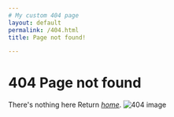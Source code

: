 ```yaml
---
# My custom 404 page
layout: default
permalink: /404.html
title: Page not found!

---
```

# 404 Page not found
There's nothing here
Return [*home*]({"\"}).
![404 image]({{""\assets\404image.jpg"}})
